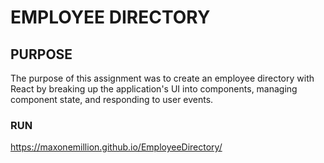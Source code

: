 # EMPLOYEE DIRECTORY

## PURPOSE
The purpose of this assignment was to create an employee directory with React by breaking up the application's UI into components, managing component state, and responding to user events.

### RUN
https://maxonemillion.github.io/EmployeeDirectory/
